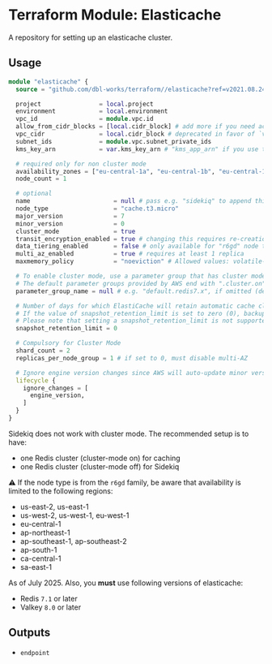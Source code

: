 # Terraform Module: Elasticache

A repository for setting up an elasticache cluster.

## Usage

```terraform
module "elasticache" {
  source = "github.com/dbl-works/terraform//elasticache?ref=v2021.08.24"

  project                = local.project
  environment            = local.environment
  vpc_id                 = module.vpc.id
  allow_from_cidr_blocks = [local.cidr_block] # add more if you need access e.g. through a peering from another VPC
  vpc_cidr               = local.cidr_block # deprecated in favor of `vpc_cidr_blocks`
  subnet_ids             = module.vpc.subnet_private_ids
  kms_key_arn            = var.kms_key_arn # "kms_app_arn" if you use the "stack" module, i.e. the key used for the application

  # required only for non cluster mode
  availability_zones = ["eu-central-1a", "eu-central-1b", "eu-central-1c"]
  node_count = 1

  # optional
  name                       = null # pass e.g. "sidekiq" to append this to all names when you launch a 2nd Redis cluster for Sidekiq (see below)
  node_type                  = "cache.t3.micro"
  major_version              = 7
  minor_version              = 0
  cluster_mode               = true
  transit_encryption_enabled = true # changing this requires re-creation of the cluster, NOTE: use `rediss://` as the protocol in your application when TLS is enabled
  data_tiering_enabled       = false # only available for "r6gd" node types (see warning below)
  multi_az_enabled           = true # requires at least 1 replica
  maxmemory_policy           = "noeviction" # Allowed values: volatile-lru,allkeys-lru,volatile-lfu,allkeys-lfu,volatile-random,allkeys-random,volatile-ttl,noeviction

  # To enable cluster mode, use a parameter group that has cluster mode enabled.
  # The default parameter groups provided by AWS end with ".cluster.on", for example default.redis6.x.cluster.on.
  parameter_group_name = null # e.g. "default.redis7.x", if omitted (default), a custom parameter group will be created by this module. Must be omitted for `maxmemory_policy` to be effective.

  # Number of days for which ElastiCache will retain automatic cache cluster snapshots before deleting them.
  # If the value of snapshot_retention_limit is set to zero (0), backups are turned off.
  # Please note that setting a snapshot_retention_limit is not supported on cache.t1.micro cache nodes
  snapshot_retention_limit = 0

  # Compulsory for Cluster Mode
  shard_count = 2
  replicas_per_node_group = 1 # if set to 0, must disable multi-AZ

  # Ignore engine version changes since AWS will auto-update minor version changes
  lifecycle {
    ignore_changes = [
      engine_version,
    ]
  }
}
```

Sidekiq does not work with cluster mode. The recommended setup is to have:

* one Redis cluster (cluster-mode on) for caching
* one Redis cluster (cluster-mode off) for Sidekiq

:warning: If the node type is from the `r6gd` family, be aware that availability is limited to the following regions:

* us-east-2, us-east-1
* us-west-2, us-west-1, eu-west-1
* eu-central-1
* ap-northeast-1
* ap-southeast-1, ap-southeast-2
* ap-south-1
* ca-central-1
* sa-east-1

As of July 2025. Also, you **must** use following versions of elasticache:

- Redis `7.1` or later
- Valkey `8.0` or later

## Outputs

* `endpoint`
